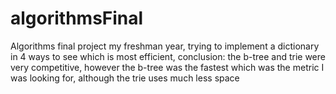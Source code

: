 # algorithmsFinal

Algorithms final project my freshman year, trying to implement a dictionary in 4 ways to see which is most efficient, conclusion: the b-tree and trie were very competitive, however the b-tree was the fastest which was the metric I was looking for, although the trie uses much less space
